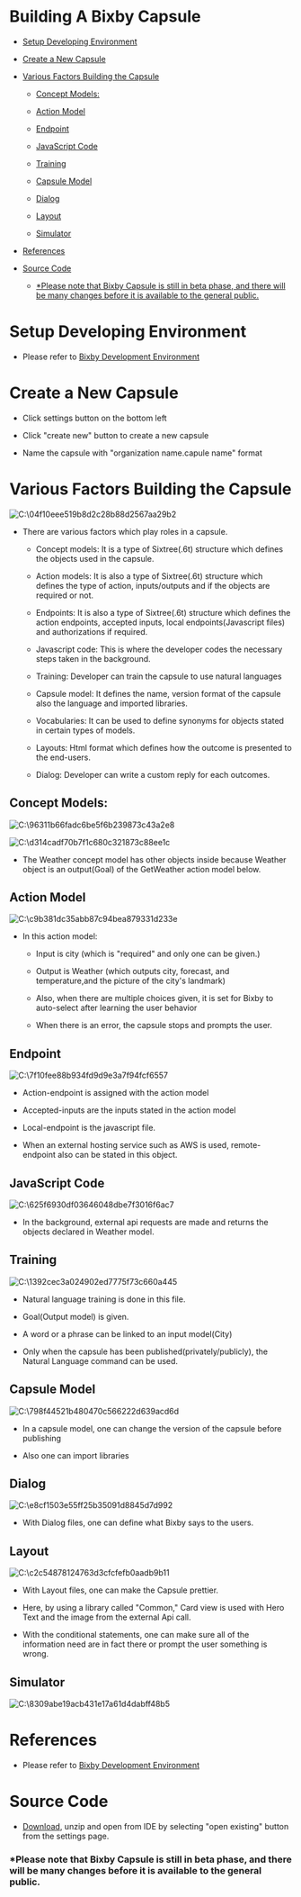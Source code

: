 Building A Bixby Capsule
========================

-   [Setup Developing Environment](#BuildingABixbyCapsule-SetupDevelopingEn)

-   [Create a New Capsule](#BuildingABixbyCapsule-CreateaNewCapsule)

-   [Various Factors Building the
    Capsule](#BuildingABixbyCapsule-VariousFactorsBui)

    -   [Concept Models:](#BuildingABixbyCapsule-ConceptModels:)

    -   [Action Model](#BuildingABixbyCapsule-ActionModel)

    -   [Endpoint](#BuildingABixbyCapsule-Endpoint)

    -   [JavaScript Code](#BuildingABixbyCapsule-JavaScriptCode)

    -   [Training](#BuildingABixbyCapsule-Training)

    -   [Capsule Model](#BuildingABixbyCapsule-CapsuleModel)

    -   [Dialog](#BuildingABixbyCapsule-Dialog)

    -   [Layout](#BuildingABixbyCapsule-Layout)

    -   [Simulator](#BuildingABixbyCapsule-Simulator)

-   [References](#BuildingABixbyCapsule-References)

-   [Source Code](#BuildingABixbyCapsule-SourceCode)

    -   [\*Please note that Bixby Capsule is still in beta phase, and there will
        be many changes before it is available to the general
        public.](#BuildingABixbyCapsule-*PleasenotethatBi)

Setup Developing Environment
============================

-   Please refer to [Bixby Development
    Environment](/display/BC/Bixby+Development+Environment)

Create a New Capsule
====================

-   Click settings button on the bottom left

-   Click "create new" button to create a new capsule

-   Name the capsule with "organization name.capule name" format

Various Factors Building the Capsule
====================================

![C:\\04f10eee519b8d2c28b88d2567aa29b2](media/68bdded99d012f1c5957860822c8b938.tmp)

-   There are various factors which play roles in a capsule.

    -   Concept models: It is a type of Sixtree(.6t) structure which defines the
        objects used in the capsule.

    -   Action models: It is also a type of Sixtree(.6t) structure which defines
        the type of action, inputs/outputs and if the objects are required or
        not.

    -   Endpoints: It is also a type of Sixtree(.6t) structure which defines the
        action endpoints, accepted inputs, local endpoints(Javascript files) and
        authorizations if required.

    -   Javascript code: This is where the developer codes the necessary steps
        taken in the background.

    -   Training: Developer can train the capsule to use natural languages

    -   Capsule model: It defines the name, version format of the capsule also
        the language and imported libraries.

    -   Vocabularies: It can be used to define synonyms for objects stated in
        certain types of models.

    -   Layouts: Html format which defines how the outcome is presented to the
        end-users.

    -   Dialog: Developer can write a custom reply for each outcomes.

Concept Models:
---------------

![C:\\96311b66fadc6be5f6b239873c43a2e8](media/f5beb7b4a3bafeca1349280ee3d2fc74.tmp)

![C:\\d314cadf70b7f1c680c321873c88ee1c](media/858e24486894aa379c4070b00c0d4806.tmp)

-   The Weather concept model has other objects inside because Weather object is
    an output(Goal) of the GetWeather action model below.

Action Model
------------

![C:\\c9b381dc35abb87c94bea879331d233e](media/7f8a94037f7ae9bc797700b2a012e7a0.tmp)

-   In this action model:

    -   Input is city (which is "required" and only one can be given.)

    -   Output is Weather (which outputs city, forecast, and temperature,and the
        picture of the city's landmark)

    -   Also, when there are multiple choices given, it is set for Bixby to
        auto-select after learning the user behavior

    -   When there is an error, the capsule stops and prompts the user.

Endpoint
--------

![C:\\7f10fee88b934fd9d9e3a7f94fcf6557](media/5c7c53376cb590adc0ccec265fee8024.tmp)

-   Action-endpoint is assigned with the action model

-   Accepted-inputs are the inputs stated in the action model

-   Local-endpoint is the javascript file.

-   When an external hosting service such as AWS is used, remote-endpoint also
    can be stated in this object.

JavaScript Code
---------------

![C:\\625f6930df03646048dbe7f3016f6ac7](media/83b0a482a8c1505d35b760192c385998.tmp)

-   In the background, external api requests are made and returns the objects
    declared in Weather model.

Training
--------

![C:\\1392cec3a024902ed7775f73c660a445](media/ac5686e25ecf0cf6722237f446cb50bd.tmp)

-   Natural language training is done in this file.

-   Goal(Output model) is given.

-   A word or a phrase can be linked to an input model(City)

-   Only when the capsule has been published(privately/publicly), the Natural
    Language command can be used.

Capsule Model
-------------

![C:\\798f44521b480470c566222d639acd6d](media/76385a836188445aa9039255c7e35b45.tmp)

-   In a capsule model, one can change the version of the capsule before
    publishing

-   Also one can import libraries

Dialog
------

![C:\\e8cf1503e55ff25b35091d8845d7d992](media/2adfcc3679034da8d7d7c5d04acdca82.tmp)

-   With Dialog files, one can define what Bixby says to the users.

Layout
------

![C:\\c2c54878124763d3cfcfefb0aadb9b11](media/abdbcd3bd56c9b506724143d413f1958.tmp)

-   With Layout files, one can make the Capsule prettier.

-   Here, by using a library called "Common," Card view is used with Hero Text
    and the image from the external Api call.

-   With the conditional statements, one can make sure all of the information
    need are in fact there or prompt the user something is wrong.

Simulator
---------

![C:\\8309abe19acb431e17a61d4dabff48b5](media/fcc9d489b62f4968787bf2f36e503a55.tmp)

References
==========

-   Please refer to [Bixby Development
    Environment](/display/BC/Bixby+Development+Environment)

Source Code
===========

-   [Download](/download/attachments/43746766/tecace.weather.zip?version=1&modificationDate=1536090105000&api=v2),
    unzip and open from IDE by selecting "open existing" button from the
    settings page.

### \*Please note that Bixby Capsule is still in beta phase, and there will be many changes before it is available to the general public.
